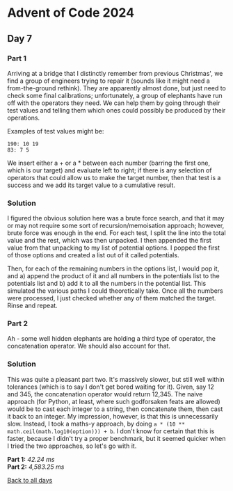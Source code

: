 # Advent of Code 2024
## Day 7
### Part 1
Arriving at a bridge that I distinctly remember from previous Christmas', we find a group of engineers trying to repair it (sounds like it might need a from-the-ground rethink). They are apparently almost done, but just need to check some final calibrations; unfortunately, a group of elephants have run off with the operators they need. We can help them by going through their test values and telling them which ones could possibly be produced by their operations.  

Examples of test values might be:
```
190: 10 19
83: 7 5
```
We insert either a + or a * between each number (barring the first one, which is our target) and evaluate left to right; if there is any selection of operators that could allow us to make the target number, then that test is a success and we add its target value to a cumulative result.
### Solution
I figured the obvious solution here was a brute force search, and that it may or may not require some sort of recursion/memoisation approach; however, brute force was enough in the end. For each test, I split the line into the total value and the rest, which was then unpacked. I then appended the first value from that unpacking to my list of potential options. I popped the first of those options and created a list out of it called potentials.  

Then, for each of the remaining numbers in the options list, I would pop it, and a) append the product of it and all numbers in the potentials list to the potentials list and b) add it to all the numbers in the potential list. This simulated the various paths I could theoretically take. Once all the numbers were processed, I just checked whether any of them matched the target. Rinse and repeat.
### Part 2
Ah - some well hidden elephants are holding a third type of operator, the concatenation operator. We should also account for that.
### Solution
This was quite a pleasant part two. It's massively slower, but still well within tolerances (which is to say I don't get bored waiting for it). Given, say 12 and 345, the concatenation operator would return 12,345. The naive approach (for Python, at least, where such godforsaken feats are allowed) would be to cast each integer to a string, then concatenate them, then cast it back to an integer. My impression, however, is that this is unnecessarily slow. Instead, I took a maths-y approach, by doing ```a * (10 ** math.ceil(math.log10(option))) + b```. I don't know for certain that this is faster, because I didn't try a proper benchmark, but it seemed quicker when I tried the two approaches, so let's go with it.  

**Part 1:** *42.24 ms*  
**Part 2:** *4,583.25 ms*  

[Back to all days](/2024)